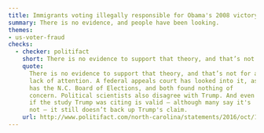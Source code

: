 ```yaml
---
title: Immigrants voting illegally responsible for Obama's 2008 victory in North Carolina
summary: There is no evidence, and people have been looking.
themes:
- us-voter-fraud
checks:
  - checker: politifact
    short: There is no evidence to support that theory, and that’s not for a lack of attention.
    quote:
      There is no evidence to support that theory, and that’s not for a
      lack of attention. A federal appeals court has looked into it, as
      has the N.C. Board of Elections, and both found nothing of
      concern. Political scientists also disagree with Trump. And even
      if the study Trump was citing is valid – although many say it's
      not – it still doesn’t back up Trump's claim.
    url: http://www.politifact.com/north-carolina/statements/2016/oct/19/donald-trump/trump-wrongfully-says-immigrants-voting-illegally-/
---
```

